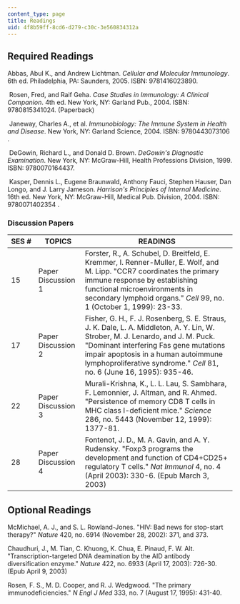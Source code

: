 ```yaml
---
content_type: page
title: Readings
uid: 4f8b59ff-8cd6-d279-c30c-3e560834312a
---
```


Required Readings
-----------------

Abbas, Abul K., and Andrew Lichtman. _Cellular and Molecular Immunology_. 6th ed. Philadelphia, PA: Saunders, 2005. ISBN: 9781416023890.

 Rosen, Fred, and Raif Geha. _Case Studies in Immunology: A Clinical Companion_. 4th ed. New York, NY: Garland Pub., 2004. ISBN: 9780815341024. (Paperback)

 Janeway, Charles A., et al. _Immunobiology: The Immune System in Health and Disease_. New York, NY: Garland Science, 2004. ISBN: 9780443073106 .

 DeGowin, Richard L., and Donald D. Brown. _DeGowin's Diagnostic Examination_. New York, NY: McGraw-Hill, Health Professions Division, 1999. ISBN: 9780070164437.

 Kasper, Dennis L., Eugene Braunwald, Anthony Fauci, Stephen Hauser, Dan Longo, and J. Larry Jameson. _Harrison's Principles of Internal Medicine_. 16th ed. New York, NY: McGraw-Hill, Medical Pub. Division, 2004. ISBN: 9780071402354 .

### Discussion Papers

| SES # | TOPICS | READINGS |
| --- | --- | --- |
| 15 | Paper Discussion 1 | Forster, R., A. Schubel, D. Breitfeld, E. Kremmer, I. Renner-Muller, E. Wolf, and M. Lipp. "CCR7 coordinates the primary immune response by establishing functional microenvironments in secondary lymphoid organs." _Cell_ 99, no. 1 (October 1, 1999): 23-33. |
| 17 | Paper Discussion 2 | Fisher, G. H., F. J. Rosenberg, S. E. Straus, J. K. Dale, L. A. Middleton, A. Y. Lin, W. Strober, M. J. Lenardo, and J. M. Puck. "Dominant interfering Fas gene mutations impair apoptosis in a human autoimmune lymphoproliferative syndrome." _Cell_ 81, no. 6 (June 16, 1995): 935-46. |
| 22 | Paper Discussion 3 | Murali-Krishna, K., L. L. Lau, S. Sambhara, F. Lemonnier, J. Altman, and R. Ahmed. "Persistence of memory CD8 T cells in MHC class I-deficient mice." _Science_ 286, no. 5443 (November 12, 1999): 1377-81. |
| 28 | Paper Discussion 4 | Fontenot, J. D., M. A. Gavin, and A. Y. Rudensky. "Foxp3 programs the development and function of CD4+CD25+ regulatory T cells." _Nat Immunol_ 4, no. 4 (April 2003): 330-6. (Epub March 3, 2003) 

Optional Readings
-----------------

McMichael, A. J., and S. L. Rowland-Jones. "HIV: Bad news for stop-start therapy?" _Nature_ 420, no. 6914 (November 28, 2002): 371, and 373.

Chaudhuri, J., M. Tian, C. Khuong, K. Chua, E. Pinaud, F. W. Alt. "Transcription-targeted DNA deamination by the AID antibody diversification enzyme." _Nature_ 422, no. 6933 (April 17, 2003): 726-30. (Epub April 9, 2003)

Rosen, F. S., M. D. Cooper, and R. J. Wedgwood. "The primary immunodeficiencies." _N Engl J Med_ 333, no. 7 (August 17, 1995): 431-40.